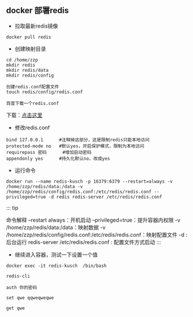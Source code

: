 ## docker 部署redis

* 拉取最新redis镜像

``` 
docker pull redis
```

* 创建映射目录

``` 
cd /home/zzp
mkdir redis
mkdir redis/data
mkdir redis/config
 
创建redis.conf配置文件
touch redis/config/redis.conf

百度下载一个redis.conf
```

下载：[点击这里](http://download.redis.io/redis-stable/redis.conf)

* 修改redis.conf

``` 
bind 127.0.0.1 		#注释掉这部分，这是限制redis只能本地访问
protected-mode no 	#默认yes，开启保护模式，限制为本地访问
requirepass 密码		#增加启动密码
appendonly yes      #持久化默认no，改成yes
```

* 运行命令

``` 
docker run --name redis-kusch -p 16379:6379 --restart=always -v /home/zzp/redis/data:/data -v /home/zzp/redis/config/redis.conf:/etc/redis/redis.conf --privileged=true -d redis redis-server /etc/redis/redis.conf
```

::: tip

命令解释
–restart always：开机启动
–privileged=true：提升容器内权限
-v /home/zzp/redis/data:/data：映射数据
-v /home/zzp/redis/config/redis.conf:/etc/redis/redis.conf：映射配置文件
-d : 后台运行
redis-server /etc/redis/redis.conf : 配置文件方式启动
:::

* 继续进入容器，测试一下设置一个值

``` 
docker exec -it redis-kusch  /bin/bash

redis-cli

auth 你的密码

set qwe qqweqweqwe

get qwe

```
